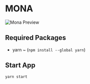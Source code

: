 # MONA

![Mona Preview](https://ibb.co/B2TLhKJ)

## Required Packages
- yarn ~ (`npm install --global yarn`)

## Start App

`yarn start`
